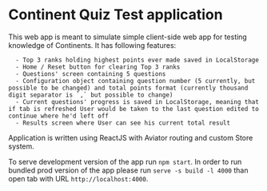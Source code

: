 # Continent Quiz Test application

This web app is meant to simulate simple client-side web app for testing knowledge of Continents. 
It has following features:

      - Top 3 ranks holding highest points ever made saved in LocalStorage
      - Home / Reset button for clearing Top 3 ranks
      - Questions' screen containing 5 questions
      - Configuration object containing question number (5 currently, but possible to be changed) and total points format (currently thousand digit separator is `,` but possible to change)
      - Current questions' progress is saved in LocalStorage, meaning that if tab is refreshed User would be taken to the last question edited to continue where he'd left off
      - Results screen where User can see his current total result
      
Application is written using ReactJS with Aviator routing and custom Store system. 

To serve development version of the app run
``npm start``. In order to run bundled prod version of the app please run ``serve -s build -l 4000`` than open tab with URL ``http://localhost:4000``.